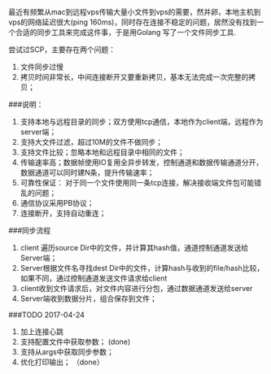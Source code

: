 
最近有频繁从mac到远程vps传输大量小文件到vps的需要，然并卵，本地主机到vps的网络延迟很大(ping 160ms)，同时存在连接不稳定的问题，居然没有找到一个合适的同步工具来完成这件事，于是用Golang 写了一个文件同步工具.

尝试过SCP，主要存在两个问题：
1. 文件同步过慢
2. 拷贝时间非常长，中间连接断开又要重新拷贝，基本无法完成一次完整的拷贝；

###说明：

1. 支持本地与远程目录的同步；双方使用tcp通信，本地作为client端，远程作为server端；
2. 支持大文件过滤，超过10M的文件不做同步；
3. 支持文件比较；忽略本地和远程目录中相同的文件；
4. 传输速率高；数据帧使用IO复用全异步转发，控制通道和数据传输通道分开，数据通道可以同时建N条，提升传输速率；
5. 可靠性保证： 对于同一个文件使用同一条tcp连接，解决接收端文件包可能错乱的问题；
6. 通信协议采用PB协议；
7. 连接断开，支持自动重连；

###同步流程
1. client 遍历source Dir中的文件，并计算其hash值，通道控制通道发送给Server端；
2. Server根据文件名寻找dest Dir中的文件，计算hash与收到的file/hash比较，如果不同，通过控制通道发送文件请求给client
3. client收到文件请求后，对文件内容进行分包，通过数据通道发送给server
4. Server端收到数据分片，组合保存到文件；

###TODO
2017-04-24

1. 加上连接心跳
2. 支持配置文件中获取参数； (done)
3. 支持从args中获取同步参数；
4. 优化打印输出； （done）

